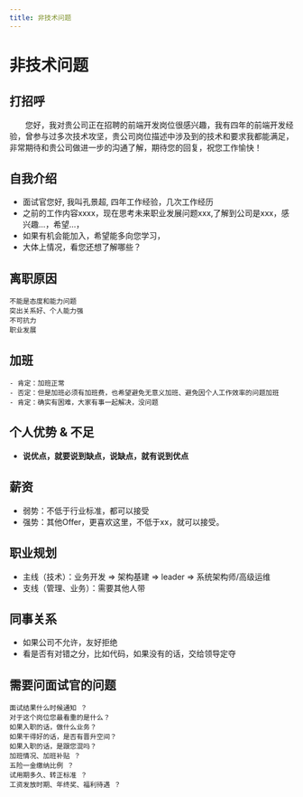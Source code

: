 ```yaml
---
title: 非技术问题
---
```

# 非技术问题

## 打招呼

&emsp;&emsp;您好，我对贵公司正在招聘的前端开发岗位很感兴趣，我有四年的前端开发经验，曾参与过多次技术攻坚，贵公司岗位描述中涉及到的技术和要求我都能满足，非常期待和贵公司做进一步的沟通了解，期待您的回复，祝您工作愉快！

## 自我介绍

- 面试官您好, 我叫孔景超, 四年工作经验，几次工作经历
- 之前的工作内容xxxx，现在思考未来职业发展问题xxx,了解到公司是xxx，感兴趣...，希望...，
- 如果有机会能加入，希望能多向您学习，
- 大体上情况，看您还想了解哪些？

## 离职原因

```
不能是态度和能力问题
突出关系好、个人能力强
不可抗力
职业发展
```

## 加班

```
- 肯定：加班正常
- 否定：但是加班必须有加班费，也希望避免无意义加班、避免因个人工作效率的问题加班
- 肯定：确实有困难，大家有事一起解决，没问题
```

## 个人优势 & 不足
- **说优点，就要说到缺点，说缺点，就有说到优点**

## 薪资

- 弱势：不低于行业标准，都可以接受
- 强势：其他Offer，更喜欢这里，不低于xx，就可以接受。

## 职业规划

- 主线（技术）：业务开发 => 架构基建 => leader => 系统架构师/高级运维
- 支线（管理、业务）：需要其他人带

## 同事关系

- 如果公司不允许，友好拒绝
- 看是否有对错之分，比如代码，如果没有的话，交给领导定夺

## 需要问面试官的问题

```
面试结果什么时候通知 ？
对于这个岗位您最看重的是什么？
如果入职的话，做什么业务？
如果干得好的话，是否有晋升空间？
如果入职的话，是跟您混吗？
加班情况、加班补贴 ？
五险一金缴纳比例 ？
试用期多久、转正标准 ？
工资发放时期、年终奖、福利待遇 ？
```
